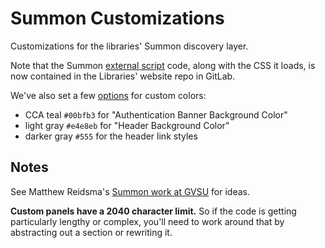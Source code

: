 # Summon Customizations

Customizations for the libraries' Summon discovery layer.

Note that the Summon [external script](https://customize.summon.serialssolutions.com/settings#Summon20ExternalScript) code, along with the CSS it loads, is now contained in the Libraries' website repo in GitLab.

We've also set a few [options](https://customize.summon.serialssolutions.com/settings) for custom colors:

- CCA teal `#00bfb3` for "Authentication Banner Background Color"
- light gray `#e4e8eb` for "Header Background Color"
- darker gray `#555` for the header link styles

## Notes

See Matthew Reidsma's [Summon work at GVSU](https://github.com/gvsulib/Summon-2.0-Scripts) for ideas.

**Custom panels have a 2040 character limit.** So if the code is getting particularly lengthy or complex, you'll need to work around that by abstracting out a section or rewriting it.
